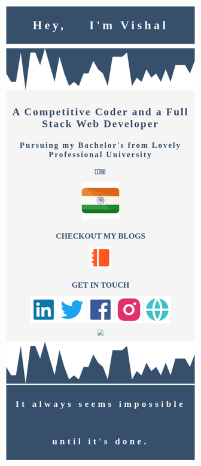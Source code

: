 <link rel="preconnect" href="https://fonts.gstatic.com">
<link href="https://fonts.googleapis.com/css2?family=Kaushan+Script&display=swap" rel="stylesheet"> 
<div style="min-height: 100px;background-color: #364f6b;width: 100%;position:relative;top: 20px">
    <div style="text-align: center;line-height: 100px">
        <p style="color: #f5f5f5;font-weight: 700;font-size: 2rem;font-family: 'Kaushan Script', cursive;letter-spacing: 7px">
            Hey, 👋 I'm Vishal
        </p>
    </div>
</div>

<div style="background-color: #f5f5f5;color: #364f6b">

![](assets/waves.svg)

<div style="text-align: center;">

<div style="font-family: 'Kaushan Script', cursive;letter-spacing: 3px">
    <h1>A Competitive Coder and a Full Stack Web Developer</h1>
    <h2>Pursuing my Bachelor's from Lovely Professional University</h2>    
    <h3>🇮🇳</h3>

![](assets/india.svg)
</div>

<h2 style="font-family:Consolas">CHECKOUT MY BLOGS</h2>

![](assets/blogs.svg)

<h2 style="font-family:Consolas">GET IN TOUCH</h2>

[![](assets/linkedin.svg)](https://www.linkedin.com/in/vishalsingh-/)
[![](assets/twitter.svg)](https://twitter.com/Vishal_kld)
[![](assets/facebook.svg)](https://www.facebook.com/vishal.kld/)
[![](assets/instagram.svg)](https://www.instagram.com/vishalsingh023/)
[![](assets/globe.svg)](https://vishal.thetechnician.in/)


<link rel="import" href="https://github.com/Vishal023">

![](https://komarev.com/ghpvc/?username=Vishal023&color=e23e57&label=V++I++S++I++T++O++R++S++)
<br/>

![](assets/down.svg)

</div>
</div>

<div style="min-height: 100px;background-color: #364f6b;width: 100%;position:relative;bottom: 23px">
    <div style="text-align: center;line-height: 100px">
        <p style="color: #f5f5f5;font-weight: 700;font-size: 1.5rem;font-family: 'Kaushan Script', cursive;letter-spacing: 7px">
            It always seems impossible until it's done.
        </p>
    </div>
</div>